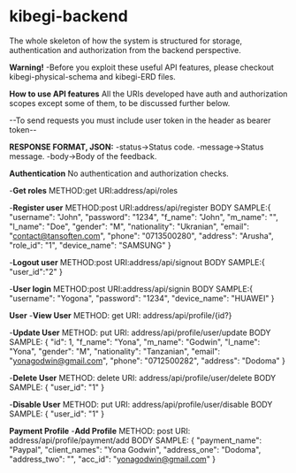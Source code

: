 # kibegi-backend
The whole skeleton of how the system is structured for storage, authentication and authorization from the backend perspective.

**Warning!**
-Before you exploit these useful API features, please checkout kibegi-physical-schema and kibegi-ERD files. 

**How to use  API features**
All the URIs developed have auth and authorization scopes except some of them, to be discussed further below.

--To send requests you must include user token in the header as bearer token--

**RESPONSE FORMAT, JSON:**
-status->Status code.
-message->Status message.
-body->Body of the feedback.

**Authentication**
No authentication and authorization checks.

-**Get roles**
METHOD:get
URI:address/api/roles

-**Register user**
METHOD:post
URI:address/api/register
BODY SAMPLE:{
    "username": "John",
    "password": "1234",
    "f_name": "John",
    "m_name": "",
    "l_name": "Doe",
    "gender": "M",
    "nationality": "Ukranian",
    "email": "contact@tansoften.com",
    "phone": "0713500280",
    "address": "Arusha",
    "role_id": "1",
    "device_name": "SAMSUNG"
}

-**Logout user**
METHOD:post
URI:address/api/signout
BODY SAMPLE:{
    "user_id":"2"
}

-**User login**
METHOD:post
URI:address/api/signin
BODY SAMPLE:{
    "username": "Yogona",
    "password": "1234",
    "device_name": "HUAWEI"
}

**User**
-**View User**
METHOD: get
URI: address/api/profile/{id?}

-**Update User**
METHOD: put
URI: address/api/profile/user/update
BODY SAMPLE: {
    "id": 1,
    "f_name": "Yona",
    "m_name": "Godwin",
    "l_name": "Yona",
    "gender": "M",
    "nationality": "Tanzanian",
    "email": "yonagodwin@gmail.com",
    "phone": "0712500282",
    "address": "Dodoma"
}

-**Delete User**
METHOD: delete
URI: address/api/profile/user/delete
BODY SAMPLE: {
    "user_id": "1"
}

-**Disable User**
METHOD: put 
URI: address/api/profile/user/disable
BODY SAMPLE: {
    "user_id": "1"
}

**Payment Profile**
-**Add Profile**
METHOD: post
URI: address/api/profile/payment/add
BODY SAMPLE: {
    "payment_name": "Paypal",
    "client_names": "Yona Godwin",
    "address_one": "Dodoma",
    "address_two": "",
    "acc_id": "yonagodwin@gmail.com"
}
